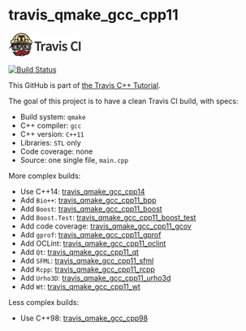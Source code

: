 # travis_qmake_gcc_cpp11

[![Travis CI logo](TravisCI.png)](https://travis-ci.org)

[![Build Status](https://travis-ci.org/richelbilderbeek/travis_qmake_gcc_cpp11.svg?branch=master)](https://travis-ci.org/richelbilderbeek/travis_qmake_gcc_cpp11)

This GitHub is part of [the Travis C++ Tutorial](https://github.com/richelbilderbeek/travis_cpp_tutorial).

The goal of this project is to have a clean Travis CI build, with specs:
 * Build system: `qmake`
 * C++ compiler: `gcc`
 * C++ version: `C++11`
 * Libraries: `STL` only
 * Code coverage: none
 * Source: one single file, `main.cpp`

More complex builds:
 * Use C++14: [travis_qmake_gcc_cpp14](https://www.github.com/richelbilderbeek/travis_qmake_gcc_cpp14)
 * Add `Bio++`: [travis_qmake_gcc_cpp11_bpp](https://www.github.com/richelbilderbeek/travis_qmake_gcc_cpp11_bpp)
 * Add `Boost`: [travis_qmake_gcc_cpp11_boost](https://www.github.com/richelbilderbeek/travis_qmake_gcc_cpp11_boost)
 * Add `Boost.Test`: [travis_qmake_gcc_cpp11_boost_test](https://www.github.com/richelbilderbeek/travis_qmake_gcc_cpp11_boost_test)
 * Add code coverage: [travis_qmake_gcc_cpp11_gcov](https://github.com/richelbilderbeek/travis_qmake_gcc_cpp11_gcov)
 * Add `gprof`: [travis_qmake_gcc_cpp11_gprof](https://github.com/richelbilderbeek/travis_qmake_gcc_cpp11_gprof)
 * Add OCLint: [travis_qmake_gcc_cpp11_oclint](https://github.com/richelbilderbeek/travis_qmake_gcc_cpp11_oclint)
 * Add `Qt`: [travis_qmake_gcc_cpp11_qt](https://www.github.com/richelbilderbeek/travis_qmake_gcc_cpp11_qt)
 * Add `SFML`: [travis_qmake_gcc_cpp11_sfml](https://www.github.com/richelbilderbeek/travis_qmake_gcc_cpp11_sfml)
 * Add `Rcpp`: [travis_qmake_gcc_cpp11_rcpp](https://www.github.com/richelbilderbeek/travis_qmake_gcc_cpp11_rcpp)
 * Add `Urho3D`: [travis_qmake_gcc_cpp11_urho3d](https://www.github.com/richelbilderbeek/travis_qmake_gcc_cpp11_urho3d)
 * Add `Wt`: [travis_qmake_gcc_cpp11_wt](https://www.github.com/richelbilderbeek/travis_qmake_gcc_cpp11_wt)

Less complex builds:
 * Use C++98: [travis_qmake_gcc_cpp98](https://www.github.com/richelbilderbeek/travis_qmake_gcc_cpp98)
